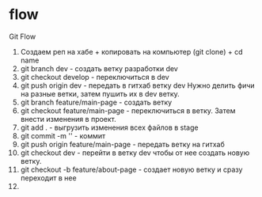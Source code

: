 # flow

Git Flow

1. Создаем реп на хабе + копировать на компьютер (git clone) + cd name
2. git branch dev - создать ветку разработки dev
3. git checkout develop - переключиться в dev
4. git push origin dev - передать в гитхаб ветку dev
   Нужно делить фичи на разные ветки, затем пушить их в dev ветку.
5. git branch feature/main-page - создать ветку
6. git checkout feature/main-page - переключиться в ветку. Затем внести изменения в проект.
7. git add . - выгрузить изменения всех файлов в stage
8. git commit -m '' - коммит
9. git push origin feature/main-page - передать ветку на гитхаб
10. git checkout dev - перейти в ветку dev чтобы от нее создать новую ветку.
11. git checkout -b feature/about-page - создает новую ветку и сразу переходит в нее
12.

